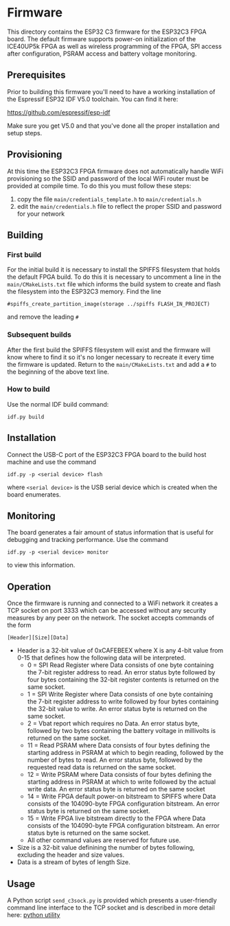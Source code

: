 # Firmware
This directory contains the ESP32 C3 firmware for the ESP32C3 FPGA board. The
default firmware supports power-on initialization of the ICE40UP5k FPGA as well
as wireless programming of the FPGA, SPI access after configuration, PSRAM access
and battery voltage monitoring.

## Prerequisites
Prior to building this firmware you'll need to have a working installation of the
Espressif ESP32 IDF V5.0 toolchain. You can find it here:

https://github.com/espressif/esp-idf

Make sure you get V5.0 and that you've done all the proper installation and
setup steps.

## Provisioning
At this time the ESP32C3 FPGA firmware does not automatically handle WiFi
provisioning so the SSID and password of the local WiFi router must be provided
at compile time. To do this you must follow these steps:

1) copy the file `main/credentials_template.h` to `main/credentials.h`
2) edit the `main/credentials.h` file to reflect the proper SSID and password for
your network

## Building
### First build
For the initial build it is necessary to install the SPIFFS filesystem that holds
the default FPGA build. To do this it is necessary to uncomment a line in the
`main/CMakeLists.txt` file which informs the build system to create and flash
the filesystem into the ESP32C3 memory. Find the line

```
#spiffs_create_partition_image(storage ../spiffs FLASH_IN_PROJECT)
```
and remove the leading `#`

### Subsequent builds
After the first build the SPIFFS filesystem will exist and the firmware will know
where to find it so it's no longer necessary to recreate it every time the
firmware is updated. Return to the `main/CMakeLists.txt` and add a `#` to the
beginning of the above text line.

### How to build
Use the normal IDF build command:
```
idf.py build
```

## Installation
Connect the USB-C port of the ESP32C3 FPGA board to the build host machine and
use the command
```
idf.py -p <serial device> flash
````

where `<serial device>` is the USB serial device which is created when the board
enumerates.

## Monitoring
The board generates a fair amount of status information that is useful for
debugging and tracking performance. Use the command
```
idf.py -p <serial device> monitor
```
  
to view this information.

## Operation
Once the firmware is running and connected to a WiFi network it creates a TCP
socket on port 3333 which can be accessed without any security measures by any
peer on the network. The socket accepts commands of the form

```
[Header][Size][Data]
```
* Header is a 32-bit value of 0xCAFEBEEX where X is any 4-bit value from 0-15
that defines how the following data will be interpreted.
  * 0 = SPI Read Register where Data consists of one byte containing the 7-bit
register address to read. An error status byte followed by four bytes containing
the 32-bit register contents is returned on the same socket.
  * 1 = SPI Write Register where Data consists of one byte containing the 7-bit
register address to write followed by four bytes containing the 32-bit value to
write. An error status byte is returned on the same socket.
  * 2 = Vbat report which requires no Data. An error status byte, followed by two
bytes containing the battery voltage in millivolts is returned on the same socket.
  * 11 = Read PSRAM where Data consists of four bytes defining the starting
address in PSRAM at which to begin reading, followed by the number of bytes to
read. An error status byte, followed by the requested read data is returned on
the same socket.
  * 12 =  Write PSRAM where Data consists of four bytes defining the starting
address in PSRAM at which to write followed by the actual write data. An error
status byte is returned on the same socket
  * 14 = Write FPGA default power-on bitstream to SPIFFS where Data consists of
the 104090-byte FPGA configuration bitstream. An error status byte is returned
on the same socket.
  * 15 = Write FPGA live bitstream directly to the FPGA where Data consists of
the 104090-byte FPGA configuration bitstream. An error status byte is returned
on the same socket.
  * All other command values are reserved for future use.
* Size is a 32-bit value definining the number of bytes following, excluding the
header and size values.
* Data is a stream of bytes of length Size.

## Usage
A Python script `send_c3sock.py` is provided which presents a user-friendly
command line interface to the TCP socket and is described in more detail here:
[python utility](../python/README.md)
